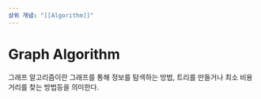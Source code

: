 ```yaml
---
상위 개념: "[[Algorithm]]"
---
```

# Graph Algorithm
그래프 알고리즘이란 그래프를 통해 정보를 탐색하는 방법, 트리를 만들거나 최소 비용 거리를 찾는 방법등을 의미한다.

